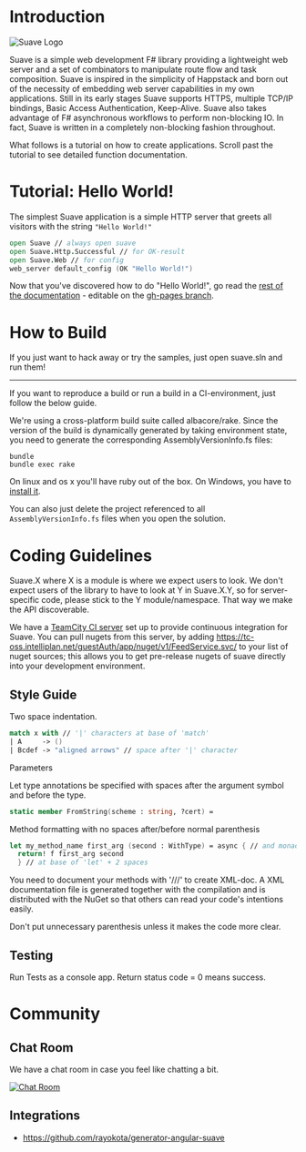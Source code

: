 # Introduction

![Suave Logo](https://raw.githubusercontent.com/SuaveIO/suave/master/media/suave1.png)

Suave is a simple web development F# library providing a lightweight web server
and a set of combinators to manipulate route flow and task composition. Suave
is inspired in the simplicity of Happstack and born out of the necessity of
embedding web server capabilities in my own applications.  Still in its early
stages Suave supports HTTPS, multiple TCP/IP bindings, Basic Access
Authentication, Keep-Alive. Suave also takes advantage of F# asynchronous
workflows to perform non-blocking IO. In fact, Suave is written in a completely
non-blocking fashion throughout.

What follows is a tutorial on how to create applications. Scroll past the
tutorial to see detailed function documentation.

# Tutorial: Hello World!

The simplest Suave application is a simple HTTP server that greets all visitors
with the string `"Hello World!"`

``` fsharp
open Suave // always open suave
open Suave.Http.Successful // for OK-result
open Suave.Web // for config
web_server default_config (OK "Hello World!")
```

Now that you've discovered how to do "Hello World!", go read the
[rest of the documentation](http://suave.io/) - editable on the
[gh-pages branch](https://github.com/SuaveIO/suave/tree/gh-pages).

# How to Build

If you just want to hack away or try the samples, just open suave.sln and run them!

---

If you want to reproduce a build or run a build in a CI-environment, just follow
the below guide.

We're using a cross-platform build suite called albacore/rake. Since the version
of the build is dynamically generated by taking environment state, you need to
generate the corresponding AssemblyVersionInfo.fs files:

```
bundle
bundle exec rake
```

On linux and os x you'll have ruby out of the box. On Windows, you have to
[install it](https://github.com/albacore/albacore/#installing-ruby-on-windows).

You can also just delete the project referenced to all `AssemblyVersionInfo.fs`
files when you open the solution.

# Coding Guidelines

Suave.X where X is a module is where we expect users to look. We don't expect users
of the library to have to look at Y in Suave.X.Y, so for server-specific code, please
stick to the Y module/namespace. That way we make the API discoverable.

We have a [TeamCity CI server](https://tc-oss.intelliplan.net/overview.html) set
up to provide continuous integration for Suave. You can pull nugets from this
server, by adding
https://tc-oss.intelliplan.net/guestAuth/app/nuget/v1/FeedService.svc/
to your list of nuget sources; this allows you to get pre-release nugets of
suave directly into your development environment.

## Style Guide

Two space indentation.

``` fsharp
match x with // '|' characters at base of 'match'
| A     -> ()
| Bcdef -> "aligned arrows" // space after '|' character
```

Parameters

Let type annotations be specified with spaces after the argument symbol and before
the type.

``` fsharp
static member FromString(scheme : string, ?cert) =
```

Method formatting with no spaces after/before normal parenthesis

``` fsharp
let my_method_name first_arg (second : WithType) = async { // and monad builder
  return! f first_arg second
  } // at base of 'let' + 2 spaces
```

You need to document your methods with '///' to create XML-doc. A XML
documentation file is generated together with the compilation and is distributed
with the NuGet so that others can read your code's intentions easily.

Don't put unnecessary parenthesis unless it makes the code more clear.

## Testing

Run Tests as a console app. Return status code = 0 means success.

# Community

## Chat Room

We have a chat room in case you feel like chatting a bit. 

[![Chat Room](https://badges.gitter.im/SuaveIO/suave.png)](https://gitter.im/SuaveIO/suave)

## Integrations

 * https://github.com/rayokota/generator-angular-suave
